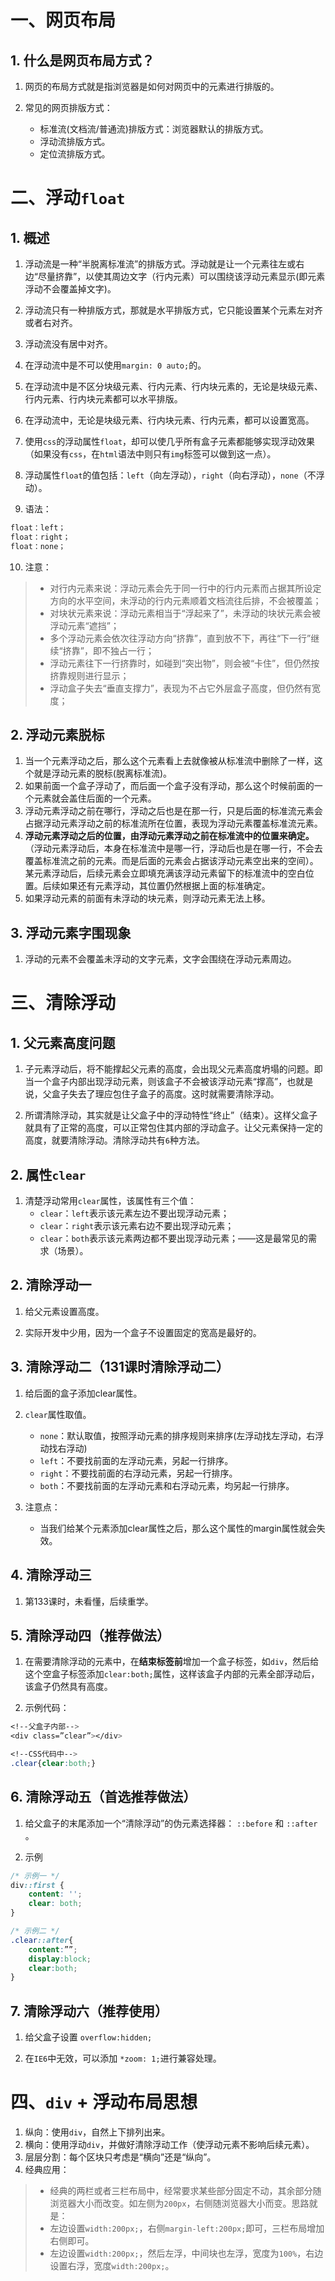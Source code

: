 # 一、网页布局

## 1. 什么是网页布局方式？

1. 网页的布局方式就是指浏览器是如何对网页中的元素进行排版的。

2. 常见的网页排版方式：
    - 标准流(文档流/普通流)排版方式：浏览器默认的排版方式。
    - 浮动流排版方式。
    - 定位流排版方式。


# 二、浮动`float`

## 1. 概述

1. 浮动流是一种“半脱离标准流”的排版方式。浮动就是让一个元素往左或右边“尽量挤靠”，以使其周边文字（行内元素）可以围绕该浮动元素显示(即元素浮动不会覆盖掉文字)。

2. 浮动流只有一种排版方式，那就是水平排版方式，它只能设置某个元素左对齐或者右对齐。

3. 浮动流没有居中对齐。

4. 在浮动流中是不可以使用`margin: 0 auto;`的。

5. 在浮动流中是不区分块级元素、行内元素、行内块元素的，无论是块级元素、行内元素、行内块元素都可以水平排版。

6. 在浮动流中，无论是块级元素、行内块元素、行内元素，都可以设置宽高。

7. 使用`css`的浮动属性`float`，却可以使几乎所有盒子元素都能够实现浮动效果（如果没有`css`，在`html`语法中则只有`img`标签可以做到这一点）。

8. 浮动属性`float`的值包括：`left`（向左浮动），`right`（向右浮动），`none`（不浮动）。

9. 语法：
```css
float：left；
float：right；
float：none；
```

10. 注意：
> - 对行内元素来说：浮动元素会先于同一行中的行内元素而占据其所设定方向的水平空间，未浮动的行内元素顺着文档流往后排，不会被覆盖；
> - 对块状元素来说：浮动元素相当于“浮起来了”，未浮动的块状元素会被浮动元素“遮挡”；
> - 多个浮动元素会依次往浮动方向“挤靠”，直到放不下，再往“下一行”继续“挤靠”，即不独占一行；
> - 浮动元素往下一行挤靠时，如碰到“突出物”，则会被“卡住”，但仍然按挤靠规则进行显示；
> - 浮动盒子失去“垂直支撑力”，表现为不占它外层盒子高度，但仍然有宽度；

## 2. 浮动元素脱标

1. 当一个元素浮动之后，那么这个元素看上去就像被从标准流中删除了一样，这个就是浮动元素的脱标(脱离标准流)。
2. 如果前面一个盒子浮动了，而后面一个盒子没有浮动，那么这个时候前面的一个元素就会盖住后面的一个元素。
3. 浮动元素浮动之前在哪行，浮动之后也是在那一行，只是后面的标准流元素会占据浮动元素浮动之前的标准流所在位置，表现为浮动元素覆盖标准流元素。
4. **浮动元素浮动之后的位置，由浮动元素浮动之前在标准流中的位置来确定。**（浮动元素浮动后，本身在标准流中是哪一行，浮动后也是在哪一行，不会去覆盖标准流之前的元素。而是后面的元素会占据该浮动元素空出来的空间）。某元素浮动后，后续元素会立即填充满该浮动元素留下的标准流中的空白位置。后续如果还有元素浮动，其位置仍然根据上面的标准确定。
5. 如果浮动元素的前面有未浮动的块元素，则浮动元素无法上移。

## 3. 浮动元素字围现象

1. 浮动的元素不会覆盖未浮动的文字元素，文字会围绕在浮动元素周边。


# 三、清除浮动

## 1. 父元素高度问题

1. 子元素浮动后，将不能撑起父元素的高度，会出现父元素高度坍塌的问题。即当一个盒子内部出现浮动元素，则该盒子不会被该浮动元素“撑高”，也就是说，父盒子失去了理应包住子盒子的高度。这时就需要清除浮动。

2. 所谓清除浮动，其实就是让父盒子中的浮动特性“终止”（结束）。这样父盒子就具有了正常的高度，可以正常包住其内部的浮动盒子。让父元素保持一定的高度，就要清除浮动。清除浮动共有`6`种方法。

## 2. 属性`clear`

1. 清楚浮动常用`clear`属性，该属性有三个值：
	- `clear`：`left`表示该元素左边不要出现浮动元素；
	- `clear`：`right`表示该元素右边不要出现浮动元素；
	- `clear`：`both`表示该元素两边都不要出现浮动元素；——这是最常见的需求（场景）。

## 2. 清除浮动一

1. 给父元素设置高度。

2. 实际开发中少用，因为一个盒子不设置固定的宽高是最好的。

## 3. 清除浮动二（131课时清除浮动二）

1. 给后面的盒子添加clear属性。

2. `clear`属性取值。
   - `none`：默认取值，按照浮动元素的排序规则来排序(左浮动找左浮动，右浮动找右浮动)
   - `left`：不要找前面的左浮动元素，另起一行排序。
   - `right`：不要找前面的右浮动元素，另起一行排序。
   - `both`：不要找前面的左浮动元素和右浮动元素，均另起一行排序。
   
3. 注意点：
   - 当我们给某个元素添加clear属性之后，那么这个属性的margin属性就会失效。
   
## 4. 清除浮动三

1. 第133课时，未看懂，后续重学。

## 5. 清除浮动四（推荐做法）

1. 在需要清除浮动的元素中，在**结束标签前**增加一个盒子标签，如`div`，然后给这个空盒子标签添加`clear:both;`属性，这样该盒子内部的元素全部浮动后，该盒子仍然具有高度。

2. 示例代码：
```css
<!--父盒子内部-->
<div class=”clear”></div>

<!--CSS代码中-->
.clear{clear:both;}
```

## 6. 清除浮动五（首选推荐做法）

1. 给父盒子的末尾添加一个“清除浮动”的伪元素选择器： `::before` 和 `::after` 。

2. 示例
```css
/* 示例一 */
div::first {
    content: '';
    clear: both;
}

/* 示例二 */
.clear::after{
	content:””;
	display:block;
	clear:both;
}
```

## 7. 清除浮动六（推荐使用）

1. 给父盒子设置 `overflow:hidden;`

2. 在`IE6`中无效，可以添加 `*zoom: 1;`进行兼容处理。

# 四、`div` + 浮动布局思想

1. 纵向：使用`div`，自然上下排列出来。
2. 横向：使用浮动`div`，并做好清除浮动工作（使浮动元素不影响后续元素）。
3. 层层分割：每个区块只考虑是“横向”还是“纵向”。
4. 经典应用：

> - 经典的两栏或者三栏布局中，经常要求某些部分固定不动，其余部分随浏览器大小而改变。如左侧为`200px`，右侧随浏览器大小而变。思路就是：
> - 左边设置`width:200px;`，右侧`margin-left:200px;`即可，三栏布局增加右侧即可。
> - 左边设置`width:200px;`，然后左浮，中间块也左浮，宽度为`100%`，右边设置右浮，宽度`width:200px;`。